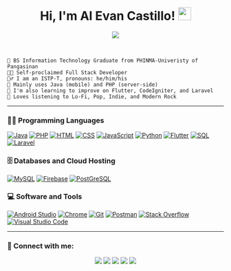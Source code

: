 <h1 align="center">
  Hi, I'm Al Evan Castillo!
  <img src="https://media.giphy.com/media/hvRJCLFzcasrR4ia7z/giphy.gif" width="30">
</h1>
 <!--img src="https://gpvc.arturio.dev/Evanchii" alt="Profile views" align='right'/> <a href="https://github.com/Evanchii/Evanchii/"> </a--> 
<!-- Typing SVG by DenverCoder1 - https://github.com/DenverCoder1/readme-typing-svg -->
<p align="center">
  <a href="https://github.com/DenverCoder1/readme-typing-svg"><img src="https://readme-typing-svg.herokuapp.com?lines=System+Developer;Mobile+Developer;Freelancer;&center=true&width=380&height=45"></a>
</p>
<br/>

```
🏫 BS Information Technology Graduate from PHINMA-Univeristy of Pangasinan
👨‍💻 Self-proclaimed Full Stack Developer
🙋‍♂️ I am an ISTP-T, pronouns: he/him/his
📌 Mainly uses Java (mobile) and PHP (server-side)
📌 I'm also learning to improve on Flutter, CodeIgniter, and Laravel
🎵 Loves listening to Lo-Fi, Pop, Indie, and Modern Rock
```
<hr>

### 👨‍💻 Programming Languages

<p>
  <a href="https://github.com/search?q=user%3AEvanchii+is%3Arepo+language%3Ajava"><img alt="Java" src="https://img.shields.io/badge/Java-%23007396.svg?logo=java&logoColor=white"></a>
  <a href="https://github.com/search?q=user%3AEvanchii+is%3Arepo+language%3APHP"><img alt="PHP" src="https://img.shields.io/badge/PHP-%23777BB4.svg?logo=php&logoColor=white"></a>
  <a href="https://github.com/search?q=user%3AEvanchii+is%3Arepo+language%3AHTML"><img alt="HTML" src="https://img.shields.io/badge/HTML%20-%23E34F26.svg?logo=html5&logoColor=white"></a>
  <a href="https://github.com/search?q=user%3AEvanchii+is%3Arepo+language%3Acss"><img alt="CSS" src="https://img.shields.io/badge/CSS%20-%231572B6.svg?logo=css3&logoColor=white"></a>
  <a href="https://github.com/search?q=user%3AEvanchii+is%3Arepo+language%3Ajavascript"><img alt="JavaScript" src="https://img.shields.io/badge/JavaScript%20-%23F7DF1E.svg?logo=javascript&logoColor=black"></a>
  <a href="https://github.com/search?q=user%3AEvanchii+is%3Arepo+language%3Apython"><img alt="Python" src="https://img.shields.io/badge/Python%20-%2314354C.svg?logo=python&logoColor=white"></a>
  <a href="https://github.com/search?q=user%3AEvanchii+is%3Arepo+language%3Apflutter"><img alt="Flutter" src="https://img.shields.io/badge/Flutter%20-%2362caf9.svg?logo=flutter&logoColor=white"></a>
  <a href="https://github.com/search?q=user%3AEvanchii+is%3Arepo+language%3Asql"><img alt="SQL" src="https://img.shields.io/badge/SQL%20-%23025E8C.svg?logo=amazon-dynamodb&logoColor=white"></a>
  <a href="https://github.com/search?q=user%3AEvanchii+is%3Arepo+language%3Alaravel"><img alt="Laravel" src="https://img.shields.io/badge/Laravel-FF2D20?style=for-the-badge&logo=laravel&logoColor=white"></a>
</p>

### 🗄️ Databases and Cloud Hosting

<p>
    <a href="#"><img alt="MySQL"    src ="https://img.shields.io/badge/MySQL-00000F.svg?logo=mysql&logoColor=white"></a>
    <a href="#"><img alt="Firebase" src ="https://img.shields.io/badge/Firebase-%23316192.svg?logo=firebase&logoColor=white"></a>
    <a href="#"><img alt="PostGreSQL" src="https://img.shields.io/badge/PostgreSQL-316192?style=for-the-badge&logo=postgresql&logoColor=white"></a>
</p>

### 💻 Software and Tools

<p>
    <a href="#"><img alt="Android Studio" src="https://img.shields.io/badge/Android%20Studio-008678.svg?logo=android-studio&logoColor=white"></a>
    <a href="#"><img alt="Chrome" src="https://img.shields.io/badge/Chrome-3DDC84?logo=google-chrome&logoColor=white"></a>
    <a href="#"><img alt="Git" src="https://img.shields.io/badge/Git%20-%23F05033.svg?logo=git&logoColor=white"></a>
    <a href="#"><img alt="Postman" src="https://img.shields.io/badge/Postman-FF6C37?logo=postman&logoColor=white"></a>
    <a href="#"><img alt="Stack Overflow" src="https://img.shields.io/badge/-Stack%20Overflow-FE7A16?logo=stack-overflow&logoColor=white"></a>
    <a href="#"><img alt="Visual Studio Code" src="https://img.shields.io/badge/Visual%20Studio%20Code-0078d7.svg?logo=visual-studio-code&logoColor=white"></a>
</p>

<hr>

### 🔌 Connect with me:

<div align="center">
  <a href="https://www.linkedin.com/in/al-evan-castillo/"><img src="https://img.shields.io/badge/LinkedIn-0077B5?style=for-the-badge&logo=linkedin&logoColor=white"></a>
  <a href="https://www.facebook.com/castillo00187/"><img src="https://img.shields.io/badge/Facebook-0676e8?style=for-the-badge&logo=facebook&logoColor=white"></a>
  <a href="https://www.instagram.com/alevancastillo/"><img src="https://img.shields.io/badge/Instagram-E4405F?style=for-the-badge&logo=instagram&logoColor=white"></a>
  <a href="https://alevan.me/"><img src="https://img.shields.io/badge/Portfolio-%23000000.svg?style=for-the-badge&logo=firefox&logoColor=#FF7139"></a>
  <a href="mailto:castilloalevan143@gmail.com"><img src="https://img.shields.io/badge/Gmail-D14836?style=for-the-badge&logo=gmail&logoColor=white"></a>
</div>

